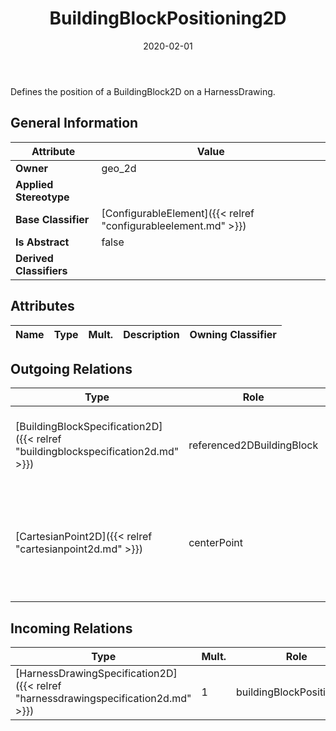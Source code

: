 ﻿---
title: BuildingBlockPositioning2D
toc: false
type: specs
date: "2020-02-01"
draft: false
specification: VEC
version: 1.2.0
documentType: "Recommendation"
elementType: Class
classes:
  - BuildingBlockPositioning2D
menu_name: vec-1.2.0
---
<p> Defines the position of a BuildingBlock2D on a HarnessDrawing.      </p>

## General Information

| Attribute               | Value |
|-------------------------|-------|
| **Owner**               | geo_2d |
| **Applied Stereotype**  |   |
| **Base Classifier**     | [ConfigurableElement]({{< relref "configurableelement.md" >}})<br/>  |
| **Is Abstract**         | false |
| **Derived Classifiers** |   |

## Attributes
|  Name  |  Type  |  Mult.  |  Description  |  Owning Classifier  |
|--------|--------|---------|---------------|--------------|

## Outgoing Relations
|    Type  |   Role   |   Mult.   |   Mult.   |   Description   |
|----------|----------|-----------|-----------|-----------------|
| [BuildingBlockSpecification2D]({{< relref "buildingblockspecification2d.md" >}}) | referenced2DBuildingBlock | 1 | 0..* | References the building block which is placed on the harness drawing. |
| [CartesianPoint2D]({{< relref "cartesianpoint2d.md" >}}) | centerPoint | 0..1 | 0..1 | Specifies the center point of the BuildingBlock in the coordinate system of the harness drawing. |
##  Incoming Relations
|    Type  |   Mult.  |   Role    |   Mult.   |   Description  |
|----------|----------|-----------|-----------|----------------|
| [HarnessDrawingSpecification2D]({{< relref "harnessdrawingspecification2d.md" >}}) | 1 | buildingBlockPositionings | 1..* | Specifies the BuildingBlockPositioning2Ds that are forming the 2D harness drawing. |
